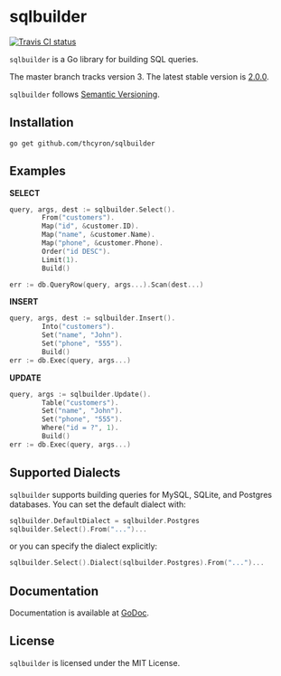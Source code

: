 sqlbuilder
==========

[![Travis CI status](https://api.travis-ci.org/thcyron/sqlbuilder.svg)](https://travis-ci.org/thcyron/sqlbuilder)

`sqlbuilder` is a Go library for building SQL queries.

The master branch tracks version 3. The latest stable version is
[2.0.0](https://github.com/thcyron/sqlbuilder/tree/v2.0.0/).

`sqlbuilder` follows [Semantic Versioning](http://semver.org/).

Installation
------------

    go get github.com/thcyron/sqlbuilder

Examples
--------

**SELECT**

```go
query, args, dest := sqlbuilder.Select().
        From("customers").
        Map("id", &customer.ID).
        Map("name", &customer.Name).
        Map("phone", &customer.Phone).
        Order("id DESC").
        Limit(1).
        Build()

err := db.QueryRow(query, args...).Scan(dest...)
```

**INSERT**

```go
query, args, dest := sqlbuilder.Insert().
        Into("customers").
        Set("name", "John").
        Set("phone", "555").
        Build()
err := db.Exec(query, args...)
```

**UPDATE**

```go
query, args := sqlbuilder.Update().
        Table("customers").
        Set("name", "John").
        Set("phone", "555").
        Where("id = ?", 1).
        Build()
err := db.Exec(query, args...)
```

Supported Dialects
------------------

`sqlbuilder` supports building queries for MySQL, SQLite, and Postgres databases. You
can set the default dialect with:

```go
sqlbuilder.DefaultDialect = sqlbuilder.Postgres
sqlbuilder.Select().From("...")...
```

or you can specify the dialect explicitly:

```go
sqlbuilder.Select().Dialect(sqlbuilder.Postgres).From("...")...
```

Documentation
-------------

Documentation is available at [GoDoc](https://godoc.org/github.com/thcyron/sqlbuilder).

License
-------

`sqlbuilder` is licensed under the MIT License.
